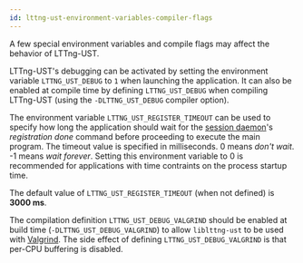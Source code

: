 ```yaml
---
id: lttng-ust-environment-variables-compiler-flags
---
```


A few special environment variables and compile flags may affect the
behavior of LTTng-UST.

LTTng-UST's debugging can be activated by setting the environment
variable `LTTNG_UST_DEBUG` to `1` when launching the application. It
can also be enabled at compile time by defining `LTTNG_UST_DEBUG` when
compiling LTTng-UST (using the `-DLTTNG_UST_DEBUG` compiler option).

The environment variable `LTTNG_UST_REGISTER_TIMEOUT` can be used to
specify how long the application should wait for the
[session daemon](#doc-lttng-sessiond)'s _registration done_ command
before proceeding to execute the main program. The timeout value is
specified in milliseconds. 0 means _don't wait_. -1 means
_wait forever_. Setting this environment variable to 0 is recommended
for applications with time contraints on the process startup time.

The default value of `LTTNG_UST_REGISTER_TIMEOUT` (when not defined)
is **3000&nbsp;ms**.

The compilation definition `LTTNG_UST_DEBUG_VALGRIND` should be enabled
at build time (`-DLTTNG_UST_DEBUG_VALGRIND`) to allow `liblttng-ust`
to be used with <a href="http://valgrind.org/" class="ext">Valgrind</a>.
The side effect of defining `LTTNG_UST_DEBUG_VALGRIND` is that per-CPU
buffering is disabled.
